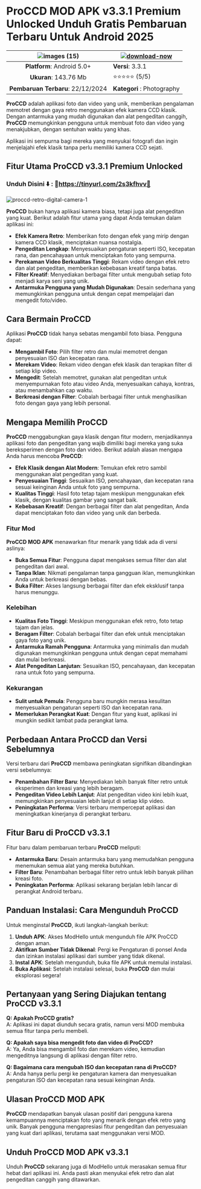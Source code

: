 # ProCCD MOD APK v3.3.1 Premium Unlocked Unduh Gratis Pembaruan Terbaru Untuk Android 2025 

|![images (15)](https://github.com/user-attachments/assets/b3e91dff-343a-43d1-94a5-9d75d94a524c)|[![download-now](https://github.com/user-attachments/assets/22657e67-9d2d-46af-a41a-5d365d2ddc1f)](https://modhello.com/proccd/)  |
|:-------------------------------------------------:|-----------------------|
| **Platform**: Android 5.0+                    | **Versi**: 3.3.1   |
| **Ukuran**: 143.76 Mb                             | ⭐️⭐️⭐️⭐️⭐️ (5/5) |
| **Pembaruan Terbaru**: 22/12/2024                     | **Kategori** : Photography |


**ProCCD** adalah aplikasi foto dan video yang unik, memberikan pengalaman memotret dengan gaya retro menggunakan efek kamera CCD klasik. Dengan antarmuka yang mudah digunakan dan alat pengeditan canggih, **ProCCD** memungkinkan pengguna untuk membuat foto dan video yang menakjubkan, dengan sentuhan waktu yang khas.

Aplikasi ini sempurna bagi mereka yang menyukai fotografi dan ingin menjelajahi efek klasik tanpa perlu memiliki kamera CCD sejati.

## Fitur Utama ProCCD v3.3.1 Premium Unlocked

### Unduh Disini ⬇️ : 📸https://tinyurl.com/2s3kfhvv📸
![proccd-retro-digital-camera-1](https://github.com/user-attachments/assets/eb39bc03-72a3-42c7-b1dd-2fa45d5e8515)


**ProCCD** bukan hanya aplikasi kamera biasa, tetapi juga alat pengeditan yang kuat. Berikut adalah fitur utama yang dapat Anda temukan dalam aplikasi ini:

- **Efek Kamera Retro**: Memberikan foto dengan efek yang mirip dengan kamera CCD klasik, menciptakan nuansa nostalgia.
- **Pengeditan Lengkap**: Menyesuaikan pengaturan seperti ISO, kecepatan rana, dan pencahayaan untuk menciptakan foto yang sempurna.
- **Perekaman Video Berkualitas Tinggi**: Rekam video dengan efek retro dan alat pengeditan, memberikan kebebasan kreatif tanpa batas.
- **Filter Kreatif**: Menyediakan berbagai filter untuk mengubah setiap foto menjadi karya seni yang unik.
- **Antarmuka Pengguna yang Mudah Digunakan**: Desain sederhana yang memungkinkan pengguna untuk dengan cepat mempelajari dan mengedit foto/video.

## Cara Bermain ProCCD

Aplikasi **ProCCD** tidak hanya sebatas mengambil foto biasa. Pengguna dapat:

- **Mengambil Foto**: Pilih filter retro dan mulai memotret dengan penyesuaian ISO dan kecepatan rana.
- **Merekam Video**: Rekam video dengan efek klasik dan terapkan filter di setiap klip video.
- **Mengedit**: Setelah memotret, gunakan alat pengeditan untuk menyempurnakan foto atau video Anda, menyesuaikan cahaya, kontras, atau menambahkan cap waktu.
- **Berkreasi dengan Filter**: Cobalah berbagai filter untuk menghasilkan foto dengan gaya yang lebih personal.

## Mengapa Memilih ProCCD 

**ProCCD** menggabungkan gaya klasik dengan fitur modern, menjadikannya aplikasi foto dan pengeditan yang wajib dimiliki bagi mereka yang suka bereksperimen dengan foto dan video. Berikut adalah alasan mengapa Anda harus mencoba **ProCCD**:

- **Efek Klasik dengan Alat Modern**: Temukan efek retro sambil menggunakan alat pengeditan yang kuat.
- **Penyesuaian Tinggi**: Sesuaikan ISO, pencahayaan, dan kecepatan rana sesuai keinginan Anda untuk foto yang sempurna.
- **Kualitas Tinggi**: Hasil foto tetap tajam meskipun menggunakan efek klasik, dengan kualitas gambar yang sangat baik.
- **Kebebasan Kreatif**: Dengan berbagai filter dan alat pengeditan, Anda dapat menciptakan foto dan video yang unik dan berbeda.

### Fitur Mod

**ProCCD MOD APK** menawarkan fitur menarik yang tidak ada di versi aslinya:

- **Buka Semua Fitur**: Pengguna dapat mengakses semua filter dan alat pengeditan dari awal.
- **Tanpa Iklan**: Nikmati pengalaman tanpa gangguan iklan, memungkinkan Anda untuk berkreasi dengan bebas.
- **Buka Filter**: Akses langsung berbagai filter dan efek eksklusif tanpa harus menunggu.

### Kelebihan

- **Kualitas Foto Tinggi**: Meskipun menggunakan efek retro, foto tetap tajam dan jelas.
- **Beragam Filter**: Cobalah berbagai filter dan efek untuk menciptakan gaya foto yang unik.
- **Antarmuka Ramah Pengguna**: Antarmuka yang minimalis dan mudah digunakan memungkinkan pengguna untuk dengan cepat memahami dan mulai berkreasi.
- **Alat Pengeditan Lanjutan**: Sesuaikan ISO, pencahayaan, dan kecepatan rana untuk foto yang sempurna.

### Kekurangan

- **Sulit untuk Pemula**: Pengguna baru mungkin merasa kesulitan menyesuaikan pengaturan seperti ISO dan kecepatan rana.
- **Memerlukan Perangkat Kuat**: Dengan fitur yang kuat, aplikasi ini mungkin sedikit lambat pada perangkat lama.

## Perbedaan Antara ProCCD dan Versi Sebelumnya

Versi terbaru dari **ProCCD** membawa peningkatan signifikan dibandingkan versi sebelumnya:

- **Penambahan Filter Baru**: Menyediakan lebih banyak filter retro untuk eksperimen dan kreasi yang lebih beragam.
- **Pengeditan Video Lebih Lanjut**: Alat pengeditan video kini lebih kuat, memungkinkan penyesuaian lebih lanjut di setiap klip video.
- **Peningkatan Performa**: Versi terbaru mempercepat aplikasi dan meningkatkan kinerjanya di perangkat terbaru.

## Fitur Baru di ProCCD v3.3.1 

Fitur baru dalam pembaruan terbaru **ProCCD** meliputi:

- **Antarmuka Baru**: Desain antarmuka baru yang memudahkan pengguna menemukan semua alat yang mereka butuhkan.
- **Filter Baru**: Penambahan berbagai filter retro untuk lebih banyak pilihan kreasi foto.
- **Peningkatan Performa**: Aplikasi sekarang berjalan lebih lancar di perangkat Android terbaru.

## Panduan Instalasi: Cara Mengunduh ProCCD

Untuk menginstal **ProCCD**, ikuti langkah-langkah berikut:

1. **Unduh APK**: Akses ModHello untuk mengunduh file APK ProCCD dengan aman.
2. **Aktifkan Sumber Tidak Dikenal**: Pergi ke Pengaturan di ponsel Anda dan izinkan instalasi aplikasi dari sumber yang tidak dikenal.
3. **Instal APK**: Setelah mengunduh, buka file APK untuk memulai instalasi.
4. **Buka Aplikasi**: Setelah instalasi selesai, buka **ProCCD** dan mulai eksplorasi segera!

## Pertanyaan yang Sering Diajukan tentang ProCCD v3.3.1 

**Q: Apakah ProCCD gratis?**  
A: Aplikasi ini dapat diunduh secara gratis, namun versi MOD membuka semua fitur tanpa perlu membeli.

**Q: Apakah saya bisa mengedit foto dan video di ProCCD?**  
A: Ya, Anda bisa mengambil foto dan merekam video, kemudian mengeditnya langsung di aplikasi dengan filter retro.

**Q: Bagaimana cara mengubah ISO dan kecepatan rana di ProCCD?**  
A: Anda hanya perlu pergi ke pengaturan kamera dan menyesuaikan pengaturan ISO dan kecepatan rana sesuai keinginan Anda.

## Ulasan ProCCD MOD APK

**ProCCD** mendapatkan banyak ulasan positif dari pengguna karena kemampuannya menciptakan foto yang menarik dengan efek retro yang unik. Banyak pengguna mengapresiasi fitur pengeditan dan penyesuaian yang kuat dari aplikasi, terutama saat menggunakan versi MOD.

## Unduh ProCCD MOD APK v3.3.1 

Unduh **ProCCD** sekarang juga di ModHello untuk merasakan semua fitur hebat dari aplikasi ini. Anda pasti akan menyukai efek retro dan alat pengeditan canggih yang ditawarkan.
